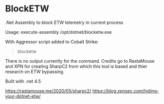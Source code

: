 # BlockETW
.Net Assembly to block ETW telemetry in current process

Usage: execute-assembly /opt/dotnet/blocketw.exe 

With Aggressor script added to Cobalt Strike:
> blocketw

There is no output currently for the command. 
Credits go to RastaMouse and XPN for creating SharpC2 from which this tool is based
and thier research on ETW bypassing.

Built with .net 4.5

https://rastamouse.me/2020/05/sharpc2/
https://blog.xpnsec.com/hiding-your-dotnet-etw/
